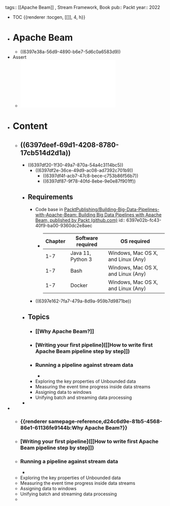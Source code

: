 tags:: [[Apache Beam]] , Stream Framework, Book
pub:: Packt
year:: 2022

- TOC {{renderer :tocgen, [[]], 4, h}}
- # Apache Beam
	- ((6397e38a-56d9-4890-b6e7-5d6c0a6583d9))
- Assert
	- ![Building Big Data Pipelines with Apache Beam.pdf](../assets/Building_Big_Data_Pipelines_with_Apache_Beam_1674207003781_0.pdf)
- # Content
	- ## ((6397deef-69d1-4208-8780-17cb514d2d1a))
		- ((6397df20-1f30-49a7-870a-54a4c3114bc5))
			- ((6397df2e-36ce-49d9-ac08-ad7392c701b9))
				- ((6397df4f-acb7-47c8-bece-c753b86f56b7))
				- ((6397df87-9f78-40fd-8ebe-9e0e87f901ff))
		- ## Requirements
			- Code base in [PacktPublishing/Building-Big-Data-Pipelines-with-Apache-Beam: Building Big Data Pipelines with Apache Beam, published by Packt (github.com)](https://github.com/PacktPublishing/Building-Big-Data-Pipelines-with-Apache-Beam)
			  id:: 6397e02b-fc43-40f9-ba00-9360dc2e8aec
				- | Chapter | Software required | OS required |
				  | ---- | ---- | ---- |
				  | 1-7 | Java 11, Python 3 | Windows, Mac OS X, and Linux (Any) |
				  | 1-7 | Bash | Windows, Mac OS X, and Linux (Any) |
				  | 1-7 | Docker | Windows, Mac OS X, and Linux (Any) |
			- ((6397e162-7fa7-479a-8d9a-959b7d9871be))
		- ## Topics
			- ### [[Why Apache Beam?]]
			- ### [Writing your first pipeline]([[How to write first Apache Beam pipeline step by step]])
			- ### Running a pipeline against stream data
				-
			- Exploring the key properties of Unbounded data
			- Measuring the event time progress inside data streams
			- Assigning data to windows
			- Unifying batch and streaming data processing
		-
-
	- ### {{renderer samepage-reference,d24c6d9e-81b5-4568-86e1-61136fe9144b:Why Apache Beam?}}
	- ### [Writing your first pipeline]([[How to write first Apache Beam pipeline step by step]])
	- ### Running a pipeline against stream data
		-
	- Exploring the key properties of Unbounded data
	- Measuring the event time progress inside data streams
	- Assigning data to windows
	- Unifying batch and streaming data processing
	-